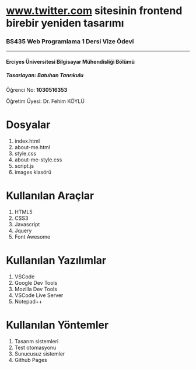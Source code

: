 # www.twitter.com sitesinin frontend birebir yeniden tasarımı
### BS435 Web Programlama 1 Dersi Vize Ödevi

------------


#### Erciyes Üniversitesi Bilgisayar Mühendisliği Bölümü
##### Tasarlayan: **Batuhan Tanrıkulu** 
Öğrenci No: **1030516353**

Öğretim Üyesi: Dr. Fehim KÖYLÜ

# Dosyalar
1. index.html
2. about-me.html
3. style.css
4. about-me-style.css
5. script.js
6. images klasörü

# Kullanılan Araçlar
1. HTML5
2. CSS3
3. Javascript
4. Jquery
5. Font Awesome

# Kullanılan Yazılımlar
1. VSCode
2. Google Dev Tools
3. Mozilla Dev Tools
4. VSCode Live Server
5. Notepad++

# Kullanılan Yöntemler
1. Tasarım sistemleri
2. Test otomasyonu
3. Sunucusuz sistemler
4. Github Pages
